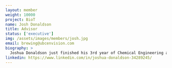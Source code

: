 ```yaml
---
layout: member
weight: 10000
project: BioT
name: Josh Donaldson
title: Advisor
status: ['executive']
img: /assets/images/members/josh.jpg
email: brewing@ubcenvision.com
biography: >
  Joshua Donaldson just finished his 3rd year of Chemical Engineering at UBC. Last year he was the project lead of the CHBeer project where he is working with his team to design a fully-automated brewing system that can be controlled by your phone. He got involved with the project last January when it was first started. Josh attended the 2017 AiChE conference in Minneapolis last October where he, Shams, Siang and Athanasios presented the CHBeer project to over 100 other students from around the North America. He is currently on co-op at Craft Metrics; a Vancouver start-up that specializes in sensors and analytics for the craft beverage industry where he is developing a fermentation analysis library in Python. Josh has been passionate about entrepreneurship since a young age when he started his own freelance media company and is currently an executive at Innovation Onboard where he is acting as the Media Coordinator. Favorite breweries include Four Winds, Central City, and Postmark! CHeers! 
linkedin: https://www.linkedin.com/in/joshua-donaldson-34289245/
---
```

